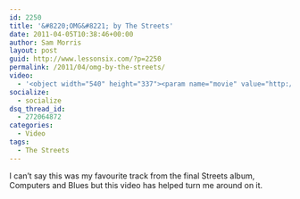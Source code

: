 ```yaml
---
id: 2250
title: '&#8220;OMG&#8221; by The Streets'
date: 2011-04-05T10:38:46+00:00
author: Sam Morris
layout: post
guid: http://www.lessonsix.com/?p=2250
permalink: /2011/04/omg-by-the-streets/
video:
  - '<object width="540" height="337"><param name="movie" value="http://www.youtube.com/v/q8eI_Hx-xuc?fs=1&hl=en_GB"></param><param name="allowFullScreen" value="true"></param><param name="allowscriptaccess" value="always"></param><embed src="http://www.youtube.com/v/q8eI_Hx-xuc?fs=1&hl=en_GB" type="application/x-shockwave-flash" width="540" height="337" allowscriptaccess="always" allowfullscreen="true"></embed></object>'
socialize:
  - socialize
dsq_thread_id:
  - 272064872
categories:
  - Video
tags:
  - The Streets
---
```

I can&#8217;t say this was my favourite track from the final Streets album, Computers and Blues but this video has helped turn me around on it.